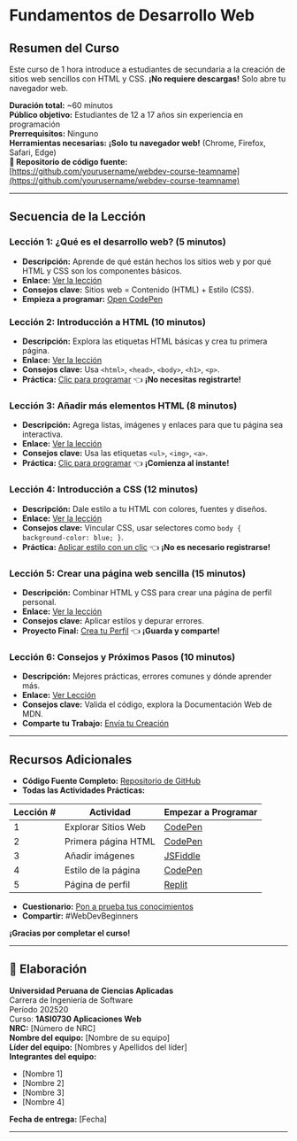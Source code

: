 # Fundamentos de Desarrollo Web

## Resumen del Curso
Este curso de 1 hora introduce a estudiantes de secundaria a la creación de sitios web sencillos con HTML y CSS. **¡No requiere descargas!** Solo abre tu navegador web.

**Duración total:** ~60 minutos  
**Público objetivo:** Estudiantes de 12 a 17 años sin experiencia en programación  
**Prerrequisitos:** Ninguno  
**Herramientas necesarias:** **¡Solo tu navegador web!** (Chrome, Firefox, Safari, Edge)  
**📂 Repositorio de código fuente:** [https://github.com/yourusername/webdev-course-teamname](https://github.com/yourusername/webdev-course-teamname)

---

## Secuencia de la Lección

### Lección 1: ¿Qué es el desarrollo web? (5 minutos)
- **Descripción:** Aprende de qué están hechos los sitios web y por qué HTML y CSS son los componentes básicos.
- **Enlace:** [Ver la lección](https://www.youtube.com/watch?v=example-link1)
- **Consejos clave:** Sitios web = Contenido (HTML) + Estilo (CSS).
- **Empieza a programar:** [Open CodePen](https://codepen.io/pen/?template=your-starter)

### Lección 2: Introducción a HTML (10 minutos)
- **Descripción:** Explora las etiquetas HTML básicas y crea tu primera página.
- **Enlace:** [Ver la lección](https://www.youtube.com/watch?v=example-link2)
- **Consejos clave:** Usa `<html>`, `<head>`, `<body>`, `<h1>`, `<p>`.
- **Práctica:** [Clic para programar](https://codepen.io/your-pen-id) 👈 **¡No necesitas registrarte!**

### Lección 3: Añadir más elementos HTML (8 minutos)
- **Descripción:** Agrega listas, imágenes y enlaces para que tu página sea interactiva.
- **Enlace:** [Ver la lección](https://www.youtube.com/watch?v=example-link3)
- **Consejos clave:** Usa las etiquetas `<ul>`, `<img>`, `<a>`.
- **Práctica:** [Clic para programar](https://jsfiddle.net/your-fiddle-id) 👈 **¡Comienza al instante!**

### Lección 4: Introducción a CSS (12 minutos)
- **Descripción:** Dale estilo a tu HTML con colores, fuentes y diseños.
- **Enlace:** [Ver la lección](https://www.youtube.com/watch?v=example-link4)
- **Consejos clave:** Vincular CSS, usar selectores como `body { background-color: blue; }`.
- **Práctica:** [Aplicar estilo con un clic](https://codepen.io/your-css-pen) 👈 **¡No es necesario registrarse!**

### Lección 5: Crear una página web sencilla (15 minutos)
- **Descripción:** Combinar HTML y CSS para crear una página de perfil personal.
- **Enlace:** [Ver la lección](https://www.youtube.com/watch?v=example-link5)
- **Consejos clave:** Aplicar estilos y depurar errores.
- **Proyecto Final:** [Crea tu Perfil](https://replit.com/@your-final-project) 👈 **¡Guarda y comparte!**

### Lección 6: Consejos y Próximos Pasos (10 minutos)
- **Descripción:** Mejores prácticas, errores comunes y dónde aprender más.
- **Enlace:** [Ver Lección](https://www.youtube.com/watch?v=example-link6)
- **Consejos clave:** Valida el código, explora la Documentación Web de MDN.
- **Comparte tu Trabajo:** [Envía tu Creación](https://forms.gle/your-form)

---

## Recursos Adicionales

- **Código Fuente Completo:** [Repositorio de GitHub](https://github.com/yourusername/webdev-course-teamname)
- **Todas las Actividades Prácticas:**

| Lección # | Actividad | Empezar a Programar |
|------------|------------|--------------------|
| 1 | Explorar Sitios Web | [CodePen](https://codepen.io/your-lesson1) |
| 2 | Primera página HTML | [CodePen](https://codepen.io/your-lesson2) |
| 3 | Añadir imágenes | [JSFiddle](https://jsfiddle.net/your-lesson3) |
| 4 | Estilo de la página | [CodePen](https://codepen.io/your-lesson4) |
| 5 | Página de perfil | [Replit](https://replit.com/@your-lesson5) |

- **Cuestionario:** [Pon a prueba tus conocimientos](https://forms.gle/your-quiz)  
- **Compartir:** #WebDevBeginners  

**¡Gracias por completar el curso!**

---

## 👥 Elaboración
**Universidad Peruana de Ciencias Aplicadas**  
Carrera de Ingeniería de Software  
Período 202520  
Curso: **1ASI0730 Aplicaciones Web**  
**NRC:** [Número de NRC]  
**Nombre del equipo:** [Nombre de su equipo]  
**Líder del equipo:** [Nombres y Apellidos del líder]  
**Integrantes del equipo:**  
- [Nombre 1]  
- [Nombre 2]  
- [Nombre 3]  
- [Nombre 4]  

**Fecha de entrega:** [Fecha]

---

